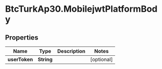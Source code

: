 # BtcTurkAp30.MobilejwtPlatformBody

## Properties
Name | Type | Description | Notes
------------ | ------------- | ------------- | -------------
**userToken** | **String** |  | [optional] 

